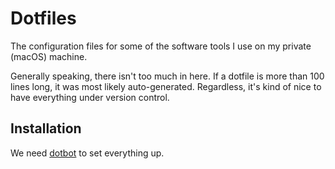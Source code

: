 # Dotfiles

The configuration files for some of the software tools I use on my private
(macOS) machine.

Generally speaking, there isn't too much in here. If a dotfile is more than 100
lines long, it was most likely auto-generated. Regardless, it's kind of nice to
have everything under version control.

## Installation

We need [dotbot] to set everything up.

[dotbot]: https://github.com/anishathalye/dotbot
